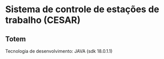 # Sistema de controle de estações de trabalho (CESAR)

## Totem 

Tecnologia de desenvolvimento: JAVA (sdk 18.0.1.1)
